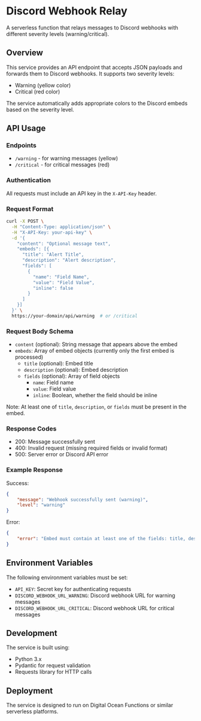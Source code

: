 # Discord Webhook Relay

A serverless function that relays messages to Discord webhooks with different severity levels (warning/critical).

## Overview

This service provides an API endpoint that accepts JSON payloads and forwards them to Discord webhooks. It supports two severity levels:
- Warning (yellow color)
- Critical (red color)

The service automatically adds appropriate colors to the Discord embeds based on the severity level.

## API Usage

### Endpoints

- `/warning` - for warning messages (yellow)
- `/critical` - for critical messages (red)

### Authentication

All requests must include an API key in the `X-API-Key` header.

### Request Format

```bash
curl -X POST \
  -H "Content-Type: application/json" \
  -H "X-API-Key: your-api-key" \
  -d '{
    "content": "Optional message text",
    "embeds": [{
      "title": "Alert Title",
      "description": "Alert description",
      "fields": [
        {
          "name": "Field Name",
          "value": "Field Value",
          "inline": false
        }
      ]
    }]
  }' \
  https://your-domain/api/warning  # or /critical
```

### Request Body Schema

- `content` (optional): String message that appears above the embed
- `embeds`: Array of embed objects (currently only the first embed is processed)
  - `title` (optional): Embed title
  - `description` (optional): Embed description
  - `fields` (optional): Array of field objects
    - `name`: Field name
    - `value`: Field value
    - `inline`: Boolean, whether the field should be inline

Note: At least one of `title`, `description`, or `fields` must be present in the embed.

### Response Codes

- 200: Message successfully sent
- 400: Invalid request (missing required fields or invalid format)
- 500: Server error or Discord API error

### Example Response

Success:
```json
{
    "message": "Webhook successfully sent (warning)",
    "level": "warning"
}
```

Error:
```json
{
    "error": "Embed must contain at least one of the fields: title, description or fields"
}
```

## Environment Variables

The following environment variables must be set:
- `API_KEY`: Secret key for authenticating requests
- `DISCORD_WEBHOOK_URL_WARNING`: Discord webhook URL for warning messages
- `DISCORD_WEBHOOK_URL_CRITICAL`: Discord webhook URL for critical messages

## Development

The service is built using:
- Python 3.x
- Pydantic for request validation
- Requests library for HTTP calls

## Deployment

The service is designed to run on Digital Ocean Functions or similar serverless platforms.